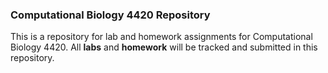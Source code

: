 ﻿


### Computational Biology 4420 Repository
 This is a repository for lab and homework assignments for Computational Biology 4420. All **labs** and **homework** will be tracked and submitted in this repository.
